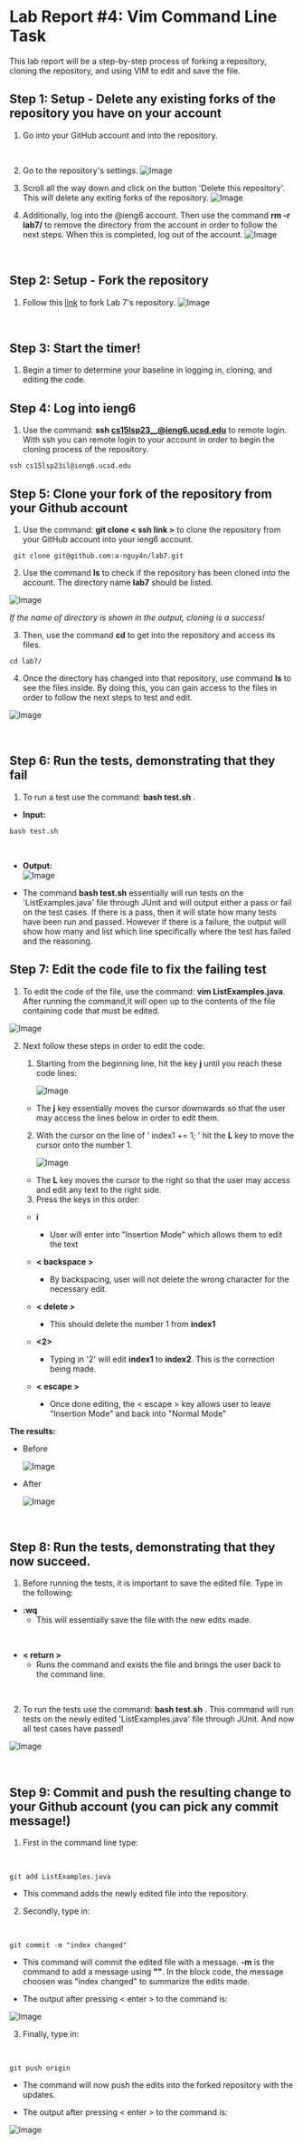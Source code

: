 # Lab Report #4: Vim Command Line Task 
This lab report will be a step-by-step process of forking a repository, cloning the repository, 
and using VIM to edit and save the file. 

## Step 1: Setup - Delete any existing forks of the repository you have on your account
  
  1) Go into your GitHub account and into the repository.
  <br>
   
   
  2) Go to the repository's settings. 
     ![Image](GitSettings.png)
  
  
  3) Scroll all the way down and click on the button 'Delete this repository'. 
     This will delete any exiting forks of the repository. 
     ![Image](DeleteRepos..png)
  
  
  4) Additionally, log into the @ieng6 account. Then use the command **rm -r lab7/** to remove the directory
     from the account in order to follow the next steps. When this is completed, log out of the account. 
     ![Image](RemoveLab7.png)

 
  <br>


## Step 2: Setup - Fork the repository

  1) Follow this [link](https://github.com/ucsd-cse15l-s23/lab7) to fork Lab 7's repository. 
     ![Image](Forking7.png)
<br>


## Step 3: Start the timer!

  1) Begin a timer to determine your baseline in logging in, cloning, and editing the code. <br>


## Step 4: Log into ieng6

  1) Use the command: **ssh cs15lsp23__@ieng6.ucsd.edu** to remote login. With ssh you can remote login to your 
     account in order to begin the cloning process of the repository. <br>
  
  
   ```
   ssh cs15lsp23il@ieng6.ucsd.edu
   ```
 

## Step 5: Clone your fork of the repository from your Github account
  1) Use the command: **git clone < ssh link >** to clone the repository from your GitHub account into 
     your ieng6 account. <br>
     
   
   ```
    git clone git@github.com:a-nguy4n/lab7.git
   ```
     
  2) Use the command **ls** to check if the repository has been cloned into the account. 
     The directory name **lab7** should be listed. 
      
   ![Image](Lab7Check.png)
     
     
   *If the name of directory is shown in the output, cloning is a success!*

  3) Then, use the command **cd** to get into the repository and access its files. <br>


   ```
   cd lab7/
   ```
     

  4) Once the directory has changed into that repository, use command **ls** to see the files inside. 
     By doing this, you can gain access to the files in order to follow the next steps to test and edit. 
     
   ![Image](Lab7LS.png) 
     
  <br>


## Step 6: Run the tests, demonstrating that they fail
  1) To run a test use the command: **bash test.sh** . 
  - **Input:** <br>


  ```
  bash test.sh
  ```
   <br>
   
   
   - **Output:** <br>
     ![Image](FailTest.png)
 
 
 - The command **bash test.sh** essentially will run tests on the 'ListExamples.java' file through JUnit and 
   will output either a pass or fail on the test cases. If there is a pass, then it will state how many tests have been run
   and passed. However if there is a failure, the output will show how many and list which line specifically where the test has
   failed and the reasoning.
   <br>

    
    
## Step 7: Edit the code file to fix the failing test
  
  1) To edit the code of the file, use the command: **vim ListExamples.java**. After running the command,it 
     will open up to the contents of the file containing code that must be edited.
     
   ![Image](OpenContents.png)
  
  2) Next follow these steps in order to edit the code: 

     1. Starting from the beginning line, hit the key **j** until you reach these code lines: 
        
        ![Image](CodeLine.png)
       
       - The **j** key essentially moves the cursor downwards so that the user may access the lines below in order to edit them. 
      
     2. With the cursor on the line of ' index1 += 1; ' hit the **L** key to move the cursor onto the number 1.
        
        ![Image](CursorOne.png)
     
       - The **L** key moves the cursor to the right so that the user may access and edit any text to the right side. 
   
     3. Press the keys in this order:
      
      - **i**
       
        - User will enter into "Insertion Mode" which allows them to edit the text
                
      - **< backspace >** 
       
        - By backspacing, user will not delete the wrong character for the necessary edit.
             
      - **< delete >**
       
        - This should delete the number 1 from **index1**
             
      - **<2>**
       
        - Typing in '2' will edit **index1** to **index2**. This is the correction being made.
             
      - **< escape >**
       
        - Once done editing, the < escape > key allows user to leave "Insertion Mode" and back into "Normal Mode"
            
  **The results:**
  - Before 
    
    ![Image](CursorOne.png)

  - After
    
    ![Image](EditTwo.png)
          
<br>


## Step 8: Run the tests, demonstrating that they now succeed.

  1) Before running the tests, it is important to save the edited file. 
     Type in the following: <br>
     
     
   - **:wq**  
     - This will essentially save the file with the new edits made. 
  <br>


   - **< return >**
     - Runs the command and exists the file and brings the user back to the command line.
   <br>
     
     
  2) To run the tests use the command: **bash test.sh** . This command will run tests on the newly edited 'ListExamples.java' file 
     through JUnit. And now all test cases have passed! 
     <br>  
     
     
  ![Image](PassTest.png)
     
<br>
    


## Step 9: Commit and push the resulting change to your Github account (you can pick any commit message!)

  1) First in the command line type: 
  <br>


  ```
  git add ListExamples.java
  ``` 
  
   - This command adds the newly edited file into the repository. <br>
     
     
  2) Secondly, type in: 
  <br>
  
  
   ```
   git commit -m "index changed"
   ```
   
  - This command will commit the edited file with a message. **-m** is the command to add a message using **""**. 
     In the block code, the message choosen was "index changed" to summarize the edits made. 
       
  - The output after pressing < enter > to the command is: 
  
  ![Image](Commit.png)
  
  
  
  
  3) Finally, type in: 
  <br>
  
  
  ```
  git push origin
  ```
     
  - The command will now push the edits into the forked repository with the updates. 

  - The output after pressing < enter > to the command is: <br>
       
       
  ![Image](PushOrigin.png)











